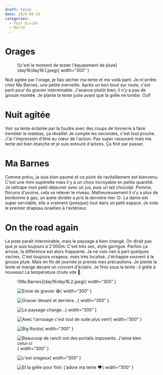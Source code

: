 ```yaml
---
draft: false 
date: 2024-08-10
categories:
  - Tour Divide
  - World
---
```


# Orages

<figure markdown>
![c'est le moment de tester l'équipement de pluie](day16/day16.1.jpeg){ width=“300” }
</figure>

Nuit agitée par l'orage, je fais sécher ma tente et me voilà parti. Je m'arrête chez Ma Barnes, une petite merveille. Après un bon bout sur route, c'est parti pour du gravier interminable. J'avance plutôt bien, il n'y a pas de grosse montée. Je plante la tente juste avant que la grêle ne tombe. Ouf!

<!-- more -->

# Nuit agitée 

Voir sa tente éclairée par la foudre avec des coups de tonnerre à faire trembler le matelas, ça réveille! Je compte les secondes, c'est tout proche. J'ai l'impression d'être au cœur de l'action. Pas super rassurant mais ma tente est bien étanche et je suis entouré d'arbres. Ça finit par passer.

# Ma Barnes

Comme prévu, je suis bien paumé et ce point de ravitaillement est bienvenu. C'est une mini-supérette mais il y a un choix incroyable en petite quantité. Je rattrape mon petit-déjeuner avec un jus, puis un lait chocolat. Pomme, flocons d'avoine, cela va relever le niveau. Malheureusement il n'y a plus de bonbonne à gaz, un autre divider a pris la dernière hier 🙃. La dame est super serviable, elle a vraiment (presque) tout dans un petit espace. Je note le premier drapeau israélien à l'extérieur.

# On the road again

La piste paraît interminable, mais le paysage a bien changé. On dirait pas que je suis toujours à 2'000m. C'est très sec, style garrigue. Parfois ça arrose, la différence est alors frappante. Je ne vois rien à part quelques vaches. C'est toujours orageux, mais très localisé. J'échappe souvent à la grosse pluie. Mais en fin de journée je prends mes précautions. Je plante la tente et mange devant un concert d'éclairs. Je finis sous la tente : il grêle à nouveau! La température chute vite 🥶.

<figure markdown>
![Ma Barnes](day16/day16.2.jpeg){ width=“300” }

![Envie de gravier 😁](day16/day16.3.jpeg){ width=“300” }

![Gravier devant et derrière...](day16/day16.4.jpeg){ width=“300” }

![Le paysage change...](day16/day16.5.jpeg){ width=“300” }

![Avec l'arrosage c'est tout de suite plus vert!](day16/day16.6.jpeg){ width=“300” }

![Big Rocks](day15/day15.7.jpeg){ width=“300” }

![Beaucoup de ranch ont des portails imposants. J'aime bien celui-ci](day15/day15.8.jpeg){ width=“300” }

![c'est orageux](day16/day16.9.jpeg){ width=“300” }

![Et la grêle pour finir: j'adore ma tente ❤️](day16/day16.10.jpeg){ width=“300” }

</figure>


